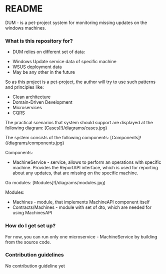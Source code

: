 # README #

DUM - is a pet-project system for monitoring missing updates on the windows machines.

### What is this repository for? ###

* DUM relies on different set of data:
+ Windows Update service data of specific machine
+ WSUS deployment data
+ May be any other in the future

So as this project is a pet-project, the author will try to use such patterns and principles like:
* Clean architecture
* Domain-Driven Development
* Microservices
* CQRS

The practical scenarios that system should support are displayed at the following diagram:
[Cases]!(/diagrams/cases.jpg)

The system consists of the following components:
[Components]!(/diagrams/components.jpg)

Components:
* MachineService - service, allows to perform an operations with specific machine. Provides the ReportAPI interface, which is used for reporting about any updates, that are missing on the specific machine.

Go modules:
[Modules]!(/diagrams/modules.jpg)

Modules:
* Machines - module, that implements MachineAPI component itself
* Contracts/Machines - module with set of dto, which are needed for using MachinesAPI

### How do I get set up? ###

For now, you can run only one microservice - MachineService by building from the source code.

### Contribution guidelines ###

No contribution guideline yet